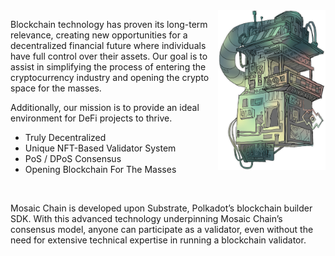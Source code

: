 <img src="assets/levitating-shop.png" height="256" align="right">

Blockchain technology has proven its long-term relevance,
creating new opportunities for a decentralized financial future
where individuals have full control over their assets. Our goal
is to assist in simplifying the process of entering the cryptocurrency
industry and opening the crypto space for the masses.

Additionally, our mission is to provide an ideal environment for DeFi
projects to thrive.

- Truly Decentralized
- Unique NFT-Based Validator System
- PoS / DPoS Consensus
- Opening Blockchain For The Masses

<br clear="right">

Mosaic Chain is developed upon Substrate, Polkadot’s blockchain builder SDK.
With this advanced technology underpinning Mosaic Chain’s consensus model,
anyone can participate as a validator, even without the need for extensive
technical expertise in running a blockchain validator.
